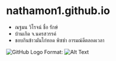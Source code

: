 # nathamon1.github.io
* ณฐมน วิโรจน์ ชื่อ รักษ์  
* บ้านเกิด จ.นครสวรรค์ 
* ชอบกินข้าวมันไก่ทอด พิซซ่า อารมณ์ดีตลอดเวลา 

![GitHub Logo](/images/logo.png)
Format: ![Alt Text](https://sites.google.com/site/ceahmirilakkuma/_/rsrc/1479781951505/prawati-rilakkuma/transparentrilakkuma.png)